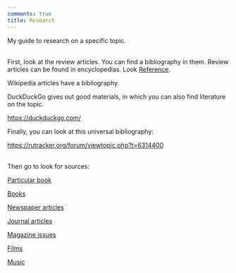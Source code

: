 ```yaml
---
comments: true
title: Research
---
```


My guide to research on a specific topic.
<br><br>

First, look at the review articles. You can find a bibliography in them. Review articles can be found in encyclopedias. Look [Reference](/en/reference).

Wikipedia articles have a bibliography.

DuckDuckGo gives out good materials, in which you can also find literature on the topic.

<https://duckduckgo.com/>

Finally, you can look at this universal bibliography:

<https://rutracker.org/forum/viewtopic.php?t=6314400>
<br><br>

Then go to look for sources:

[Particular book](/en/book-searching)

[Books](/en/libraries)

[Newspaper articles](/en/newspapers)

[Journal articles](/en/articles)

[Magazine issues](/en/magazines)

[Films](/ru/films)

[Music](/ru/music)